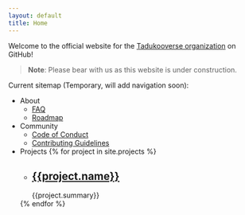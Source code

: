 ```yaml
---
layout: default
title: Home
---
```


Welcome to the official website for the [Tadukooverse organization](https://github.com/Tadukooverse) on GitHub!

> **Note**: Please bear with us as this website is under construction.

Current sitemap (Temporary, will add navigation soon):
- About
	- [FAQ](about/faq.html)
	- [Roadmap](about/roadmap.html)
- Community
	- [Code of Conduct](community/CODE_OF_CONDUCT.html)
	- [Contributing Guidelines](community/CONTRIBUTING.html)
- Projects
  {% for project in site.projects %}
    - <h2><a href="{{project.url}}">{{project.name}}</a></h2>
	  {{project.summary}}	
  {% endfor %}
